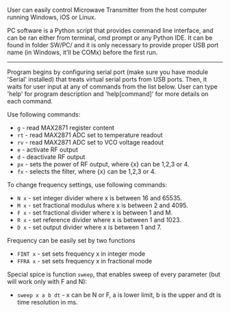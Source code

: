 User can easily control Microwave Transmitter from the host computer running Windows, iOS or Linux. 

PC software is a Python script that provides command line interface, and can be ran either from terminal, cmd prompt or any Python IDE. It can be found in folder SW/PC/ and it is only necessary to provide proper USB port name (in Windows, it'll be COMx) before the first run. 

***
Program begins by configuring serial port (make sure you have module 'Serial' installed) that treats virtual serial ports from USB ports. Then, it waits for user input at any of commands from the list below. User can type 'help' for program description and 'help[command]' for more details on each command. 


Use following commands:
  * `g` - read MAX2871 register content
  * `rt` - read MAX2871 ADC set to temperature readout
  * `rv` - read MAX2871 ADC set to VCO voltage readout
  * `e` - activate RF output
  * `d` - deactivate RF output
  * `px` - sets the power of RF output, where {x} can be 1,2,3 or 4.
  * `fx` - selects the filter, where {x} can be 1,2,3 or 4.

To change frequency settings, use following commands:
  * `N x` - set integer divider where x is between 16 and 65535.
  * `M x` - set fractional modulus where x is between 2 and 4095.
  * `F x` - set fractional divider where x is between 1 and M.
  * `R x` - set reference divider where x is between 1 and 1023.
  * `D x` - set output divider where x is between 1 and 7.

Frequency can be easily set by two functions
  * `FINT x` - set sets frequency x in integer mode
  * `FFRA x` - set sets frequency x in fractional mode

Special spice is function `sweep`, that enables sweep of every parameter (but will work only with F and N):
 * `sweep x a b dt` - x can be N or F, a is lower limit, b is the upper and dt is time resolution in ms.